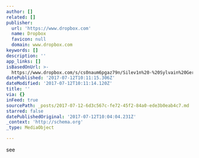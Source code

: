 ```yaml
---
author: []
related: []
publisher:
  url: 'https://www.dropbox.com'
  name: Dropbox
  favicon: null
  domain: www.dropbox.com
keywords: []
description: ''
app_links: []
isBasedOnUrl: >-
  https://www.dropbox.com/s/cs0naum6pgaz79n/Silev1n%20-%20Sylvain%20Gergeaux%20-%20Media%20Kit%202017.pdf
datePublished: '2017-07-12T10:11:15.306Z'
dateModified: '2017-07-12T10:11:14.120Z'
title: ''
via: {}
inFeed: true
sourcePath: _posts/2017-07-12-6d3c567c-fe72-45f2-84a0-ede3b0eab4c7.md
starred: false
datePublishedOriginal: '2017-07-12T10:04:04.231Z'
_context: 'http://schema.org'
_type: MediaObject

---
```

see